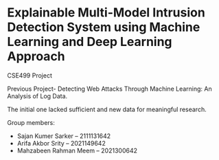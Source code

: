 # Explainable Multi-Model Intrusion Detection System using Machine Learning and Deep Learning Approach


CSE499 Project

Previous Project- Detecting Web Attacks Through Machine Learning: An Analysis of Log Data.

The initial one lacked sufficient and new data for meaningful research.

Group members:
  - Sajan Kumer Sarker – 2111131642 
  - Arifa Akbor Srity – 2021149642 
  - Mahzabeen Rahman Meem – 2021300642 
